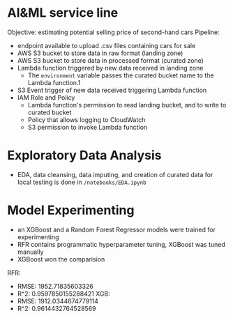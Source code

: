 # AI&ML service line
Objective: estimating potential selling price of second-hand cars
Pipeline:
- endpoint available to upload .csv files containing cars for sale
- AWS S3 bucket to store data in raw format (landing zone)
- AWS S3 bucket to store data in processed format (curated zone)
- Lambda function triggered by new data received in landing zone
  - The `environment` variable passes the curated bucket name to the Lambda function.1
- S3 Event trigger of new data received triggering Lambda function
- IAM Role and Policy
  - Lambda function's permission to read landing bucket, and to write to curated bucket
  - Policy that allows logging to CloudWatch
  - S3 permission to invoke Lambda function

# Exploratory Data Analysis
- EDA, data cleansing, data imputing, and creation of curated data for local testing is done in `/notebooks/EDA.ipynb`

# Model Experimenting
- an XGBoost and a Random Forest Regressor models were trained for experimenting
- RFR contains programmatic hyperparameter tuning, XGBoost was tuned manually
- XGBoost won the comparision

RFR:
- RMSE: 1952.71835603326
- R^2: 0.9597850155288421
XGB:
- RMSE: 1912.0344674779114
- R^2: 0.9614432764528569